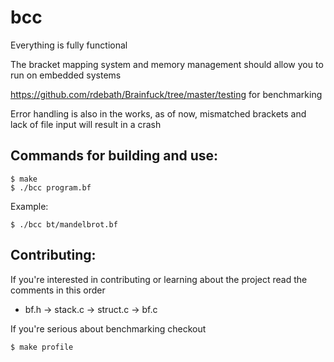 # bcc

Everything is fully functional 

The bracket mapping system and memory management should allow you to run on
embedded systems

https://github.com/rdebath/Brainfuck/tree/master/testing for benchmarking 

Error handling is also in the works, as of now, 
mismatched brackets and lack of file input will result
in a crash

## Commands for building and use:
    
    $ make
    $ ./bcc program.bf
    
Example:
    
    $ ./bcc bt/mandelbrot.bf

## Contributing: 

If you're interested in contributing or learning about
the project read the comments in this order

    
   * bf.h -> stack.c -> struct.c -> bf.c
   

If you're serious about benchmarking checkout 

    $ make profile
    
